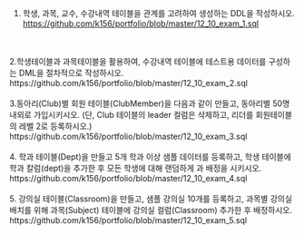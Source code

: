 1. 학생, 과목, 교수, 수강내역 테이블을 관계를 고려하여 생성하는 DDL을 작성하시오.</br>
https://github.com/k156/portfolio/blob/master/12_10_exam_1.sql
</br>
</br>
2.학생테이블과 과목테이블을 활용하여, 수강내역 테이블에 테스트용 데이터를 구성하는 DML을 절차적으로 작성하시오.</br>
https://github.com/k156/portfolio/blob/master/12_10_exam_2.sql
</br></br>
3.동아리(Club)별 회원 테이블(ClubMember)을 다음과 같이 만들고, 동아리별 50명 내외로 가입시키시오. (단, Club 테이블의 leader 컬럼은 삭제하고, 리더를 회원테이블의 레벨 2로 등록하시오.)</br>
https://github.com/k156/portfolio/blob/master/12_10_exam_3.sql
</br></br>
4. 학과 테이블(Dept)을 만들고 5개 학과 이상 샘플 데이터를 등록하고, 학생 테이블에 학과 칼럼(dept)을 추가한 후 모든 학생에 대해 랜덤하게 과 배정을 시키시오.</br>
https://github.com/k156/portfolio/blob/master/12_10_exam_4.sql
</br></br>
5. 강의실 테이블(Classroom)을 만들고, 샘플 강의실 10개를 등록하고, 과목별 강의실 배치를 위해 과목(Subject) 테이블에 강의실 컬럼(Classroom) 추가한 후 배정하시오.</br>
https://github.com/k156/portfolio/blob/master/12_10_exam_5.sql
</br></br>
